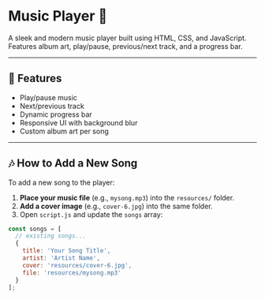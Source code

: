 # Music Player 🎵

A sleek and modern music player built using HTML, CSS, and JavaScript.  
Features album art, play/pause, previous/next track, and a progress bar.

---

## 🚀 Features

- Play/pause music
- Next/previous track
- Dynamic progress bar
- Responsive UI with background blur
- Custom album art per song

---

## 🎶 How to Add a New Song

To add a new song to the player:

1. **Place your music file** (e.g., `mysong.mp3`) into the `resources/` folder.
2. **Add a cover image** (e.g., `cover-6.jpg`) into the same folder.
3. Open `script.js` and update the `songs` array:

```javascript
const songs = [
  // existing songs...
  {
    title: 'Your Song Title',
    artist: 'Artist Name',
    cover: 'resources/cover-6.jpg',
    file: 'resources/mysong.mp3'
  }
];
